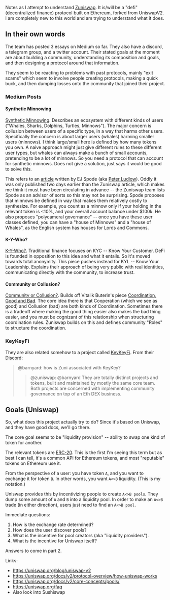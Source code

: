 Notes as I attempt to understand [Zuniswap](https://zuni.fi/). It is/will be a "defi" (decentralized finance) protocol built on Ethereum, forked from UniswapV2. I am completely new to this world and am trying to understand what it does.

## In their own words
The team has posted 3 essays on Medium so far. They also have a discord, a telegram group, and a twitter account. Their stated goals at the moment are about building a community, understanding its composition and goals, and then designing a protocol around that information.

They seem to be reacting to problems with past protocols, mainly "exit scams" which seem to involve people creating protocols, making a quick buck, and then dumping losses onto the community that joined their project.

### Medium Posts

#### Synthetic Minnowing

[Synthetic Minnowing](https://medium.com/zuniswap/im-a-happy-fish-don-t-make-me-into-sushi-af55c6f198b9). Describes an ecosystem with different kinds of users ("Whales, Sharks, Dolphins, Turtles, Minnows"). The major concern is collusion between users of a specific type, in a way that harms other users. Specifically the concern is about larger users (whales) harming smaller users (minnows). I think large/small here is defined by how many tokens you own. A naive approach might just give different rules to these different user types, but whales can always make a bunch of small accounts, pretending to be a lot of minnows. So you need a protocol that can account for synthetic minnows. Does not give a solution, just says it would be good to solve this. 

This refers to an [article](https://medium.com/@peterludlow/synthetic-minnows-and-polycameral-governance-f1fa1efb017a) written by EJ Spode (aka [Peter Ludlow](https://en.wikipedia.org/wiki/Peter_Ludlow)). Oddly it was only published two days earlier than the Zuniswap article, which makes me think it must have been circulating in advance -- the Zuniswap team lists Spode as an advisor of sorts so this may not be surprising. Spode proposes that minnows be defined in way that makes them relatively costly to synthesize. For example, you count as a minnow only if your holding in the relevant token is <10%, and your overall account balance under $100k. He also proposes "polycameral governance" -- once you have these user classes defined, you can have a "house of Minnows" and a "house of Whales", as the English system has houses for Lords and Commons.

#### K-Y-Who?

[K-Y-Who?](https://medium.com/zuniswap/k-y-who-de-risking-defi-for-mainstream-ethereum-growth-45d5356d8a7f). Traditional finance focuses on KYC -- Know Your Customer. DeFi is founded in opposition to this idea and what it entails. So it's moved towards total anonymity. This piece pushes instead for KYL -- Know Your Leadership. Explains their approach of being very public with real identities, communicating directly with the community, to increase trust.


#### Community or Collusion?

[Community or Collusion?](https://medium.com/zuniswap/the-defi-conspiracy-is-real-but-is-it-community-or-collusion-2d214603bed). Builds off Vitalik Buterin's piece [Coordination, Good and Bad](https://vitalik.ca/general/2020/09/11/coordination.html). The core idea there is that Cooperation (which we see as good) and Collusion (bad) are both kinds of Coordination. Sometimes there is a tradeoff where making the good thing easier also makes the bad thing easier, and you must be cognizant of this relationship when structuring coordination rules. Zuniswap builds on this and defines community "Roles" to structure the coordination.

### KeyKeyFi

They are also related somehow to a project called [KeyKeyFi](https://github.com/KeyKeyFi/KeyKey). From their Discord:
> @barnyard:
> how is Zuni associated with KeyKey?
> > @zuniswap:
> > @barnyard They are totally distinct projects and tokens, built and maintained by mostly the same core team. Both projects are concerned with implementing community governance on top of an Eth DEX business.

## Goals (Uniswap)

So, what does this project actually try to do? Since it's based on Uniswap, and they have good docs, we'll go there.

The core goal seems to be "liquidity provision" -- ability to swap one kind of token for another. 

The relevant tokens are [ERC-20](https://eips.ethereum.org/EIPS/eip-20). This is the first I'm seeing this term but as best I can tell, it's a common API for Ethereum tokens, and most "reputable" tokens on Ethereum use it. 

From the perspective of a user: you have token `A`, and you want to exchange it for token `B`. In other words, you want `A<>B` liquidity. (This is my notation.)

Uniswap provides this by incentivizing people to create `A<>B pools`. They dump some amount of `A` and `B` into a liquidity pool. In order to make an `A<>B` trade (in either direction), users just need to find an `A<>B pool`. 

Immediate questions: 
1. How is the exchange rate determined?
1. How does the user discover pools?
1. What is the incentive for pool creators (aka "liquidity providers").
1. What is the incentive for Uniswap itself?

Answers to come in part 2.

Links:
* https://uniswap.org/blog/uniswap-v2
* https://uniswap.org/docs/v2/protocol-overview/how-uniswap-works
* https://uniswap.org/docs/v2/core-concepts/pools/
* https://uniswap.org/faq
* Also look into Sushiswap
